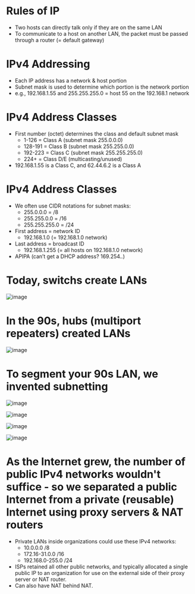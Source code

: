 # Rules of IP
- Two hosts can directly talk only if they are on the same LAN
- To communicate to a host on another LAN, the packet must be passed through a router (= default gateway)

# IPv4 Addressing 
- Each IP address has a network & host portion
- Subnet mask is used to determine which portion is the network portion 
- e.g., 192.168.1.55 and 255.255.255.0 = host 55 on the 192.168.1 network

# IPv4 Address Classes
- First number (octet) determines the class and default subnet mask
  - 1-126 = Class A (subnet mask 255.0.0.0)
  - 128-191 = Class B (subnet mask 255.255.0.0)
  - 192-223 = Class C (subnet mask 255.255.255.0)
  - 224+ = Class D/E (multicasting/unused)
- 192.168.1.55 is a Class C, and 62.44.6.2 is a Class A

# IPv4 Address Classes
- We often use CIDR notations for subnet masks:
  - 255.0.0.0 = /8 
  - 255.255.0.0 = /16 
  - 255.255.255.0 = /24
- First address = network ID
  - 192.168.1.0 (= 192.168.1.0 network)
- Last address = broadcast ID
  - 192.168.1.255 (= all hosts on 192.168.1.0 network)
- APIPA (can’t get a DHCP address? 169.254.*.*)

# Today, switchs create LANs
![image](https://user-images.githubusercontent.com/40586970/170838591-d6f94439-1745-434b-b80b-169ab2c07535.png)

# In the 90s, hubs (multiport repeaters) created LANs
![image](https://user-images.githubusercontent.com/40586970/170838574-ad8a7133-658c-4ade-8166-5f19bfa11a8a.png)

# To segment your 90s LAN, we invented subnetting
![image](https://user-images.githubusercontent.com/40586970/170838652-9e9ae16a-db20-4e75-b5ef-63f632a28c91.png)

![image](https://user-images.githubusercontent.com/40586970/170838666-ecb97002-fe22-44c1-9b6a-6682e2a2e2ad.png)

![image](https://user-images.githubusercontent.com/40586970/170838672-a6967a98-dac8-4fdc-a417-810d129f6bdf.png)

![image](https://user-images.githubusercontent.com/40586970/170838683-48751f38-1423-4838-8654-0d9decfba4da.png)

# As the Internet grew, the number of public IPv4 networks wouldn't suffice - so we separated a public Internet from a private (reusable) Internet using proxy servers & NAT routers  
- Private LANs inside organizations could use these IPv4 networks:
  - 10.0.0.0 /8
  - 172.16-31.0.0 /16
  - 192.168.0-255.0 /24
- ISPs retained all other public networks, and typically allocated a single public IP to an organization for use on the external side of their proxy server or NAT router.
- Can also have NAT behind NAT.






